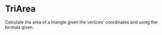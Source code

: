 # TriArea
Calculate the area of a triangle given the vertices' coordinates and using the formula given.
